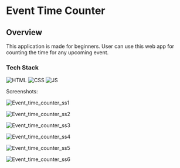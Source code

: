 
<h1>Event Time Counter</h1>

<h2>Overview</h2>

<p>This application is made for beginners. User can use this web app for counting the time for any upcoming event.</p>

<h3>Tech Stack</h3>

![HTML](https://img.shields.io/badge/html5%20-%23E34F26.svg?&style=for-the-badge&logo=html5&logoColor=white)
![CSS](https://img.shields.io/badge/css3%20-%231572B6.svg?&style=for-the-badge&logo=css3&logoColor=white)
![JS](https://img.shields.io/badge/javascript%20-%23323330.svg?&style=for-the-badge&logo=javascript&logoColor=%23F7DF1E)

Screenshots:


![Event_time_counter_ss1](https://github.com/TechnicalAmanjeet/WebDev-ProjectKart/blob/event_time_counter/20.Event_time_counter/assets/media/ss1.png?raw=true)


![Event_time_counter_ss2](https://github.com/TechnicalAmanjeet/WebDev-ProjectKart/blob/event_time_counter/20.Event_time_counter/assets/media/ss2.png?raw=true)


![Event_time_counter_ss3](https://github.com/TechnicalAmanjeet/WebDev-ProjectKart/blob/event_time_counter/20.Event_time_counter/assets/media/ss3.png?raw=true)


![Event_time_counter_ss4](https://github.com/TechnicalAmanjeet/WebDev-ProjectKart/blob/event_time_counter/20.Event_time_counter/assets/media/ss4.png?raw=true)


![Event_time_counter_ss5](https://github.com/TechnicalAmanjeet/WebDev-ProjectKart/blob/event_time_counter/20.Event_time_counter/assets/media/ss5.png?raw=true)


![Event_time_counter_ss6](https://github.com/TechnicalAmanjeet/WebDev-ProjectKart/blob/event_time_counter/20.Event_time_counter/assets/media/ss6.png?raw=true)







